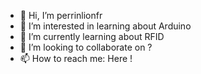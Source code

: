 - 👋 Hi, I’m perrinlionfr
- 👀 I’m interested in learning about Arduino
- 🌱 I’m currently learning about RFID
- 💞️ I’m looking to collaborate on ?
- 📫 How to reach me: Here !

<!---
perrinlionfr/perrinlionfr is a ✨ special ✨ repository because its `README.md` (this file) appears on your GitHub profile.
You can click the Preview link to take a look at your changes.
--->
